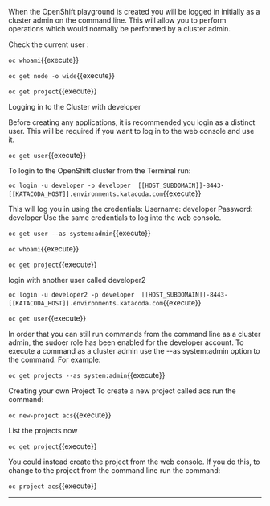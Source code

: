 When the OpenShift playground is created you will be logged in initially as a cluster admin on the command line. This will allow you to perform operations which would normally be performed by a cluster admin.

Check the current user :

`oc whoami`{{execute}}

`oc get node -o wide`{{execute}}

`oc get project`{{execute}}


Logging in to the Cluster with developer


Before creating any applications, it is recommended you login as a distinct user. This will be required if you want to log in to the web console and use it.

`oc get user`{{execute}}


To login to the OpenShift cluster from the Terminal run:

`oc login -u developer -p developer  [[HOST_SUBDOMAIN]]-8443-[[KATACODA_HOST]].environments.katacoda.com`{{execute}}



This will log you in using the credentials:
Username: developer
Password: developer
Use the same credentials to log into the web console.

`oc get user --as system:admin`{{execute}}

`oc whoami`{{execute}}

`oc get project`{{execute}}

login with another user called developer2

`oc login -u developer2 -p developer  [[HOST_SUBDOMAIN]]-8443-[[KATACODA_HOST]].environments.katacoda.com`{{execute}}


`oc get user`{{execute}}



In order that you can still run commands from the command line as a cluster admin, the sudoer role has been enabled for the developer account. To execute a command as a cluster admin use the --as system:admin option to the command. For example:

`oc get projects --as system:admin`{{execute}}

Creating your own Project
To create a new project called acs run the command:

`oc new-project acs`{{execute}}

List the projects now

`oc get project`{{execute}}

You could instead create the project from the web console. If you do this, to change to the project from the command line run the command:

`oc project acs`{{execute}}



------------------


